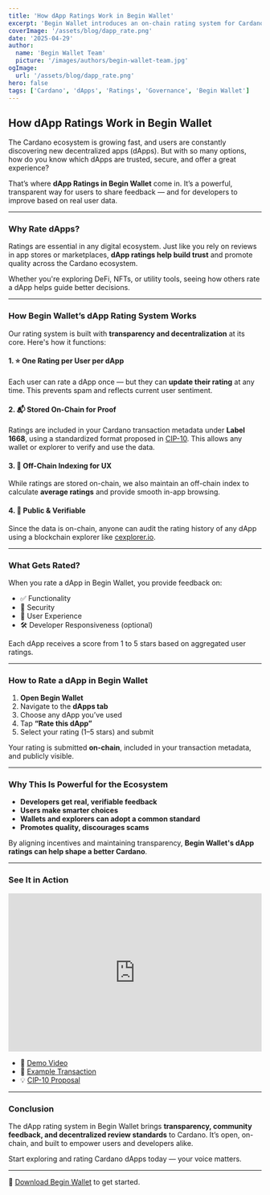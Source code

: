```yaml
---
title: 'How dApp Ratings Work in Begin Wallet'
excerpt: 'Begin Wallet introduces an on-chain rating system for Cardano dApps. Learn how it works, why it matters, and how your feedback helps build a stronger ecosystem.'
coverImage: '/assets/blog/dapp_rate.png'
date: '2025-04-29'
author:
  name: 'Begin Wallet Team'
  picture: '/images/authors/begin-wallet-team.jpg'
ogImage:
  url: '/assets/blog/dapp_rate.png'
hero: false
tags: ['Cardano', 'dApps', 'Ratings', 'Governance', 'Begin Wallet']
---
```


## How dApp Ratings Work in Begin Wallet

The Cardano ecosystem is growing fast, and users are constantly discovering new decentralized apps (dApps). But with so many options, how do you know which dApps are trusted, secure, and offer a great experience?

That’s where **dApp Ratings in Begin Wallet** come in. It’s a powerful, transparent way for users to share feedback — and for developers to improve based on real user data.

---

### Why Rate dApps?

Ratings are essential in any digital ecosystem. Just like you rely on reviews in app stores or marketplaces, **dApp ratings help build trust** and promote quality across the Cardano ecosystem.

Whether you're exploring DeFi, NFTs, or utility tools, seeing how others rate a dApp helps guide better decisions.

---

### How Begin Wallet’s dApp Rating System Works

Our rating system is built with **transparency and decentralization** at its core. Here's how it functions:

#### 1. ⭐ One Rating per User per dApp  
Each user can rate a dApp once — but they can **update their rating** at any time. This prevents spam and reflects current user sentiment.

#### 2. 📬 Stored On-Chain for Proof  
Ratings are included in your Cardano transaction metadata under **Label 1668**, using a standardized format proposed in [CIP-10](https://github.com/cardano-foundation/CIPs/pull/1012). This allows any wallet or explorer to verify and use the data.

#### 3. 🧠 Off-Chain Indexing for UX  
While ratings are stored on-chain, we also maintain an off-chain index to calculate **average ratings** and provide smooth in-app browsing.

#### 4. 🧾 Public & Verifiable  
Since the data is on-chain, anyone can audit the rating history of any dApp using a blockchain explorer like [cexplorer.io](https://cexplorer.io).

---

### What Gets Rated?

When you rate a dApp in Begin Wallet, you provide feedback on:

- ✅ Functionality
- 🔐 Security
- 🌟 User Experience
- 🛠️ Developer Responsiveness (optional)

Each dApp receives a score from 1 to 5 stars based on aggregated user ratings.

---

### How to Rate a dApp in Begin Wallet

1. **Open Begin Wallet**
2. Navigate to the **dApps tab**
3. Choose any dApp you’ve used
4. Tap **“Rate this dApp”**
5. Select your rating (1–5 stars) and submit

Your rating is submitted **on-chain**, included in your transaction metadata, and publicly visible.

---

### Why This Is Powerful for the Ecosystem

- **Developers get real, verifiable feedback**
- **Users make smarter choices**
- **Wallets and explorers can adopt a common standard**
- **Promotes quality, discourages scams**

By aligning incentives and maintaining transparency, **Begin Wallet's dApp ratings can help shape a better Cardano**.

---

### See It in Action

<iframe width="100%" height="315" src="https://www.youtube.com/embed/ePJs-wZ6Kjc?si=Ll2GO3B1dLuI0bgi" title="YouTube video player" frameborder="0" allow="accelerometer; autoplay; clipboard-write; encrypted-media; gyroscope; picture-in-picture" allowfullscreen></iframe>

- 🔗 [Demo Video](https://youtu.be/ePJs-wZ6Kjc?si=qVX4zaTbXxWXl9Fa)
- 🧾 [Example Transaction](https://cexplorer.io/tx/f9e94ed3b6cc0d7fa5680ff65944c5215f956a424ae6838c412135bc4822c4ae/metadata#data)
- 💡 [CIP-10 Proposal](https://github.com/cardano-foundation/CIPs/pull/1012)

---

### Conclusion

The dApp rating system in Begin Wallet brings **transparency, community feedback, and decentralized review standards** to Cardano. It’s open, on-chain, and built to empower users and developers alike.

Start exploring and rating Cardano dApps today — your voice matters.

---

🔗 [Download Begin Wallet](https://begin.is) to get started.
